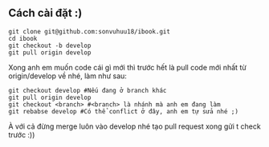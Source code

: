 ## Cách cài đặt :)
```
git clone git@github.com:sonvuhuu18/ibook.git
cd ibook
git checkout -b develop
git pull origin develop
```
Xong anh em muốn code cái gì mới thì trước hết là pull code mới nhất từ origin/develop về nhé, làm như sau:
```
git checkout develop #Nếu đang ở branch khác
git pull origin develop 
git checkout <branch> #<branch> là nhánh mà anh em đang làm
git rebabse develop #Có thể conflict ở đây, anh em tự sửa nhé ;)
```
À với cả đừng merge luôn vào develop nhé tạo pull request xong gửi t check trước :))
